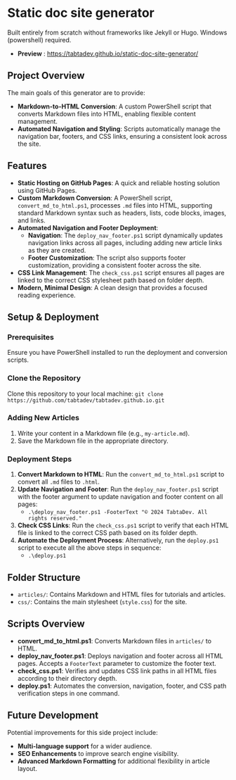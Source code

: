 # Static doc site generator

Built entirely from scratch without frameworks like Jekyll or Hugo. Windows (powershell) required.
* **Preview** : https://tabtadev.github.io/static-doc-site-generator/

## Project Overview

The main goals of this generator are to provide:

- **Markdown-to-HTML Conversion**: A custom PowerShell script that converts Markdown files into HTML, enabling flexible content management.
- **Automated Navigation and Styling**: Scripts automatically manage the navigation bar, footers, and CSS links, ensuring a consistent look across the site.

## Features

- **Static Hosting on GitHub Pages**: A quick and reliable hosting solution using GitHub Pages.
- **Custom Markdown Conversion**: A PowerShell script, `convert_md_to_html.ps1`, processes `.md` files into HTML, supporting standard Markdown syntax such as headers, lists, code blocks, images, and links.
- **Automated Navigation and Footer Deployment**:
  - **Navigation**: The `deploy_nav_footer.ps1` script dynamically updates navigation links across all pages, including adding new article links as they are created.
  - **Footer Customization**: The script also supports footer customization, providing a consistent footer across the site.
- **CSS Link Management**: The `check_css.ps1` script ensures all pages are linked to the correct CSS stylesheet path based on folder depth.
- **Modern, Minimal Design**: A clean design that provides a focused reading experience.

## Setup & Deployment

### Prerequisites

Ensure you have PowerShell installed to run the deployment and conversion scripts.

### Clone the Repository

Clone this repository to your local machine: `git clone https://github.com/tabtadev/tabtadev.github.io.git`

### Adding New Articles

1. Write your content in a Markdown file (e.g., `my-article.md`).
2. Save the Markdown file in the appropriate directory.

### Deployment Steps

1. **Convert Markdown to HTML**: Run the `convert_md_to_html.ps1` script to convert all `.md` files to `.html`.
2. **Update Navigation and Footer**: Run the `deploy_nav_footer.ps1` script with the footer argument to update navigation and footer content on all pages:
   - `.\deploy_nav_footer.ps1 -FooterText "© 2024 TabtaDev. All rights reserved."`
3. **Check CSS Links**: Run the `check_css.ps1` script to verify that each HTML file is linked to the correct CSS path based on its folder depth.
4. **Automate the Deployment Process**: Alternatively, run the `deploy.ps1` script to execute all the above steps in sequence:
   - `.\deploy.ps1`

## Folder Structure

- `articles/`: Contains Markdown and HTML files for tutorials and articles.
- `css/`: Contains the main stylesheet (`style.css`) for the site.

## Scripts Overview

- **convert_md_to_html.ps1**: Converts Markdown files in `articles/` to HTML.
- **deploy_nav_footer.ps1**: Deploys navigation and footer across all HTML pages. Accepts a `FooterText` parameter to customize the footer text.
- **check_css.ps1**: Verifies and updates CSS link paths in all HTML files according to their directory depth.
- **deploy.ps1**: Automates the conversion, navigation, footer, and CSS path verification steps in one command.

## Future Development

Potential improvements for this side project include:

- **Multi-language support** for a wider audience.
- **SEO Enhancements** to improve search engine visibility.
- **Advanced Markdown Formatting** for additional flexibility in article layout.
